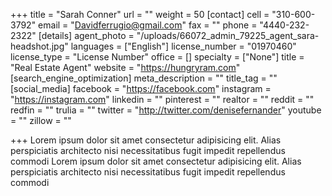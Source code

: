 +++
title = "Sarah Conner"
url = ""
weight = 50
[contact]
cell = "310-600-3792"
email = "Davidferrugio@gmail.com"
fax = ""
phone = "4440-232-2322"
[details]
agent_photo = "/uploads/66072_admin_79225_agent_sara-headshot.jpg"
languages = ["English"]
license_number = "01970460"
license_type = "License Number"
office = []
specialty = ["None"]
title = "Real Estate Agent"
website = "https://hungryram.com"
[search_engine_optimization]
meta_description = ""
title_tag = ""
[social_media]
facebook = "https://facebook.com"
instagram = "https://instagram.com"
linkedin = ""
pinterest = ""
realtor = ""
reddit = ""
redfin = ""
trulia = ""
twitter = "http://twitter.com/denisefernander"
youtube = ""
zillow = ""

+++
Lorem ipsum dolor sit amet consectetur adipisicing elit. Alias perspiciatis architecto nisi necessitatibus fugit impedit repellendus commodi Lorem ipsum dolor sit amet consectetur adipisicing elit. Alias perspiciatis architecto nisi necessitatibus fugit impedit repellendus commodi 